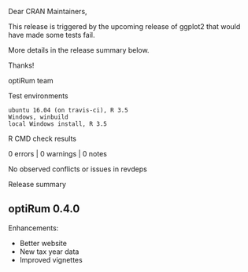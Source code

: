 Dear CRAN Maintainers,

This release is triggered by the upcoming release of ggplot2 that would have made some tests fail. 

More details in the release summary below.

Thanks!

optiRum team

Test environments

    ubuntu 16.04 (on travis-ci), R 3.5
    Windows, winbuild
    local Windows install, R 3.5

R CMD check results

0 errors | 0 warnings | 0 notes

No observed conflicts or issues in revdeps

Release summary

optiRum 0.4.0
-------------
Enhancements:
* Better website
* New tax year data
* Improved vignettes